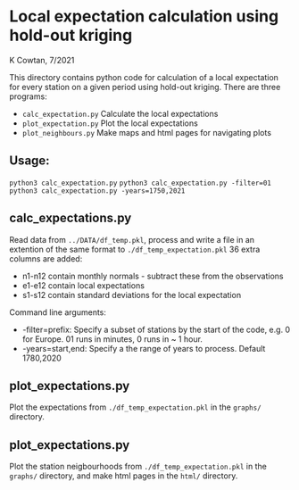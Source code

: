 Local expectation calculation using hold-out kriging
====================================================

K Cowtan, 7/2021

This directory contains python code for calculation of a local
expectation for every station on a given period using hold-out
kriging. There are three programs:

* `calc_expectation.py` Calculate the local expectations
* `plot_expectation.py` Plot the local expectations
* `plot_neighbours.py`  Make maps and html pages for navigating plots

Usage:
------

`python3 calc_expectation.py`
`python3 calc_expectation.py -filter=01`
`python3 calc_expectation.py -years=1750,2021`


calc_expectations.py
--------------------

Read data from `../DATA/df_temp.pkl`, process and write a file in an
extention of the same format to `./df_temp_expectation.pkl`
36 extra columns are added:
* n1-n12 contain monthly normals - subtract these from the observations
* e1-e12 contain local expectations
* s1-s12 contain standard deviations for the local expectation

Command line arguments:
* -filter=prefix: Specify a subset of stations by the start of the code,
  e.g. 0 for Europe. 01 runs in minutes, 0 runs in ~ 1 hour. 
* -years=start,end: Specify a the range of years to process.
  Default 1780,2020
  

plot_expectations.py
--------------------

Plot the expectations from `./df_temp_expectation.pkl` in the
`graphs/` directory.

plot_expectations.py
--------------------

Plot the station neigbourhoods from `./df_temp_expectation.pkl` in the
`graphs/` directory, and make html pages in the `html/` directory.


